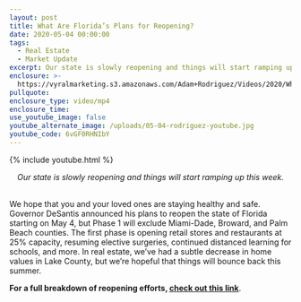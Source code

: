 ```yaml
---
layout: post
title: What Are Florida’s Plans for Reopening?
date: 2020-05-04 00:00:00
tags:
  - Real Estate
  - Market Update
excerpt: Our state is slowly reopening and things will start ramping up this week.
enclosure: >-
  https://vyralmarketing.s3.amazonaws.com/Adam+Rodriguez/Videos/2020/What+Are+Floridas+Plans+for+Reopening_.mp4
pullquote:
enclosure_type: video/mp4
enclosure_time:
use_youtube_image: false
youtube_alternate_image: /uploads/05-04-rodriguez-youtube.jpg
youtube_code: 6vGF0RHNIbY
---
```


{% include youtube.html %}

<center><em>Our state is slowly reopening and things will start ramping up this week.</em></center>

<br>We hope that you and your loved ones are staying healthy and safe. Governor DeSantis announced his plans to reopen the state of Florida starting on May 4, but Phase 1 will exclude Miami-Dade, Broward, and Palm Beach counties. The first phase is opening retail stores and restaurants at 25% capacity, resuming elective surgeries, continued distanced learning for schools, and more. In real estate, we’ve had a subtle decrease in home values in Lake County, but we’re hopeful that things will bounce back this summer.

**For a full breakdown of reopening efforts, <u><a target="_blank" href="https://www.flgov.com/wp-content/uploads/covid19/Taskforce%20Report.pdf">check out this link</a></u>**.